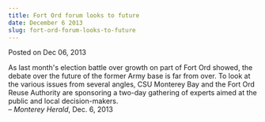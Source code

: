 ```yaml
---
title: Fort Ord forum looks to future
date: December 6 2013
slug: fort-ord-forum-looks-to-future
---
```





<span class="date">Posted on Dec 06, 2013    </span>
<p>As last month&apos;s election battle over growth on part of Fort Ord
showed, the debate over the future of the former Army base is far
from over. To look at the various issues from several angles, CSU
Monterey Bay and the Fort Ord Reuse Authority are sponsoring a
two-day gathering of experts aimed at the public and local
decision-makers.<br>
&#x2013; <em>Monterey Herald</em>, Dec. 6, 2013</br></p>





